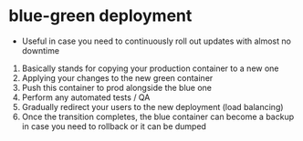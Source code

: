 # blue-green deployment

- Useful in case you need to continuously roll out updates with almost no downtime

1. Basically stands for copying your production container to a new one
2. Applying your changes to the new green container
3. Push this container to prod alongside the blue one
4. Perform any automated tests / QA
5. Gradually redirect your users to the new deployment (load balancing)
6. Once the transition completes, the blue container can become a backup in case you need to rollback or it can be dumped
